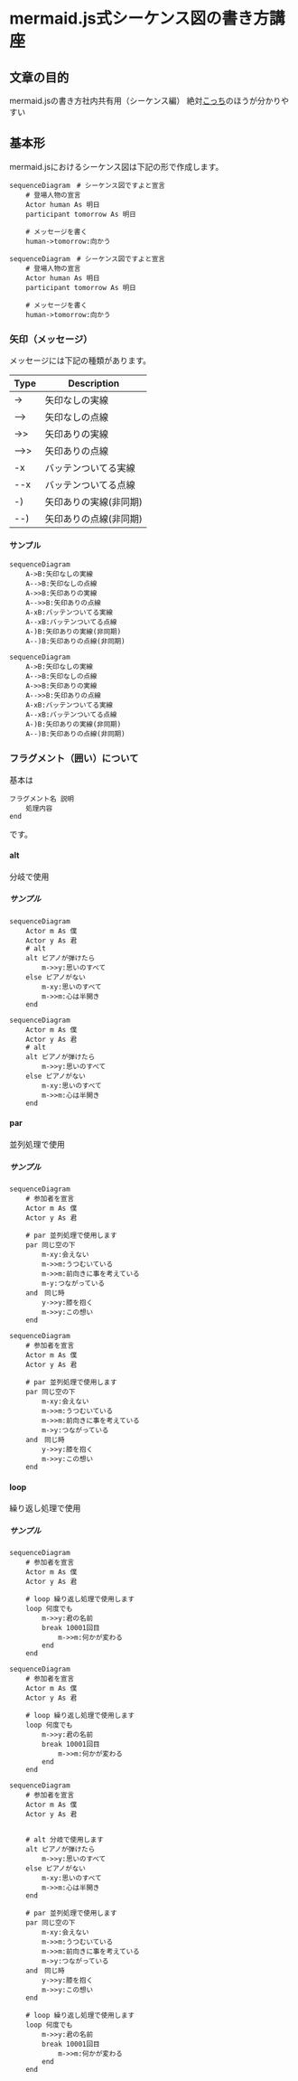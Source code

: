 mermaid.js式シーケンス図の書き方講座
===

## 文章の目的
mermaid.jsの書き方社内共有用（シーケンス編）
絶対[こっち](https://mermaid-js.github.io/mermaid/#/./sequenceDiagram)のほうが分かりやすい

## 基本形

mermaid.jsにおけるシーケンス図は下記の形で作成します。

```
sequenceDiagram　# シーケンス図ですよと宣言
    # 登場人物の宣言
    Actor human As 明日
    participant tomorrow As 明日

    # メッセージを書く
    human->tomorrow:向かう
```

```mermaid
sequenceDiagram　# シーケンス図ですよと宣言
    # 登場人物の宣言
    Actor human As 明日
    participant tomorrow As 明日

    # メッセージを書く
    human->tomorrow:向かう
```

### 矢印（メッセージ）
メッセージには下記の種類があります。

|Type|Description|
|----|-----------|
|->|矢印なしの実線|
|-->|矢印なしの点線|
|->>|矢印ありの実線|
|-->>|矢印ありの点線|
|-x|バッテンついてる実線|
|--x|バッテンついてる点線|
|-)|矢印ありの実線(非同期)|
|--)|矢印ありの点線(非同期)|

#### サンプル

```
sequenceDiagram
    A->B:矢印なしの実線
    A-->B:矢印なしの点線
    A->>B:矢印ありの実線
    A-->>B:矢印ありの点線
    A-xB:バッテンついてる実線
    A--xB:バッテンついてる点線
    A-)B:矢印ありの実線(非同期)
    A--)B:矢印ありの点線(非同期)
```

```mermaid
sequenceDiagram
    A->B:矢印なしの実線
    A-->B:矢印なしの点線
    A->>B:矢印ありの実線
    A-->>B:矢印ありの点線
    A-xB:バッテンついてる実線
    A--xB:バッテンついてる点線
    A-)B:矢印ありの実線(非同期)
    A--)B:矢印ありの点線(非同期)
```

### フラグメント（囲い）について

基本は
```
フラグメント名 説明
    処理内容
end
```

です。

#### alt
分岐で使用
##### サンプル
```
sequenceDiagram
    Actor m As 僕
    Actor y As 君
    # alt
    alt ピアノが弾けたら
        m->>y:思いのすべて
    else ピアノがない
        m-xy:思いのすべて
        m->>m:心は半開き
    end
```

```mermaid
sequenceDiagram
    Actor m As 僕
    Actor y As 君
    # alt
    alt ピアノが弾けたら
        m->>y:思いのすべて
    else ピアノがない
        m-xy:思いのすべて
        m->>m:心は半開き
    end
```

#### par
並列処理で使用
##### サンプル
```
sequenceDiagram
    # 参加者を宣言
    Actor m As 僕
    Actor y As 君

    # par 並列処理で使用します
    par 同じ空の下
        m-xy:会えない
        m->>m:うつむいている
        m->>m:前向きに事を考えている
        m-y:つながっている
    and　同じ時
        y->>y:膝を抱く
        m->>y:この想い
    end
```

```mermaid
sequenceDiagram
    # 参加者を宣言
    Actor m As 僕
    Actor y As 君

    # par 並列処理で使用します
    par 同じ空の下
        m-xy:会えない
        m->>m:うつむいている
        m->>m:前向きに事を考えている
        m->y:つながっている
    and　同じ時
        y->>y:膝を抱く
        m->>y:この想い
    end
```

#### loop
繰り返し処理で使用
##### サンプル
```
sequenceDiagram
    # 参加者を宣言
    Actor m As 僕
    Actor y As 君

    # loop 繰り返し処理で使用します
    loop 何度でも
        m->>y:君の名前
        break 10001回目
            m->>m:何かが変わる
        end
    end
```

```mermaid
sequenceDiagram
    # 参加者を宣言
    Actor m As 僕
    Actor y As 君

    # loop 繰り返し処理で使用します
    loop 何度でも
        m->>y:君の名前
        break 10001回目
            m->>m:何かが変わる
        end
    end
```

```mermaid
sequenceDiagram
    # 参加者を宣言
    Actor m As 僕
    Actor y As 君


    # alt 分岐で使用します
    alt ピアノが弾けたら
        m->>y:思いのすべて
    else ピアノがない
        m-xy:思いのすべて
        m->>m:心は半開き
    end

    # par 並列処理で使用します
    par 同じ空の下
        m-xy:会えない
        m->>m:うつむいている
        m->>m:前向きに事を考えている
        m->y:つながっている
    and　同じ時
        y->>y:膝を抱く
        m->>y:この想い
    end

    # loop 繰り返し処理で使用します
    loop 何度でも
        m->>y:君の名前
        break 10001回目
            m->>m:何かが変わる
        end
    end
```
